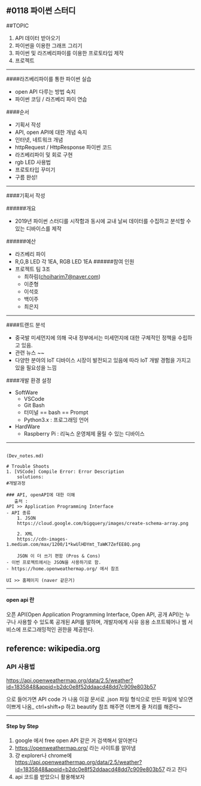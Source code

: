 #0118 파이썬 스터디 
-------------------
##TOPIC
1. API 데이터 받아오기
2. 파이썬을 이용한 그래프 그리기
3. 파이썬 및 라즈베리파이를 이용한 프로토타입 제작
4. 프로젝트 
-----------------
####라즈베리파이를 통한 파이썬 실습
- open API 다루는 방법 숙지
- 파이썬 코딩 / 라즈베리 파이 연습

####순서 
- 기획서 작성 
- API, open API에 대한 개념 숙지
- 인터넷, 네트워크 개념 
- httpRequest / HttpResponse 파이썬 코드
- 라즈베리파이 및 회로 구현
- rgb LED 사용법
- 프로토타입 꾸미기 
- 구름 완성! 
- -----------
  
####기획서 작성

######개요 

- 2019년 파이썬 스터디를 시작함과 동시에 교내 날씨 데이터를 수집하고 분석할 수 있는 디바이스를 제작 

######예산
- 라즈베리 파이 
- R,G,B LED 각 1EA, RGB LED 1EA
######참여 인원
- 프로젝트 팀 3조 
  - 최하림(choiharim7@naver.com)
  - 이준형
  - 이석호
  - 백이주
  - 최은지

-------------

####트랜드 분석

- 중국발 미세먼지에 의해 국내 정부에서는 미세먼지에 대한 구체적인 정책을 수립하고 있음.
- 관련 뉴스 ~~
- 다양한 분야의 IoT 디바이스 시장이 발전되고 있음에 따라 IoT 개발 경험을 가지고 있을 필요성을 느낌

####개발 환경 설정
- SoftWare
  - VSCode
  - Git Bash
  - 터미널 == bash == Prompt
  - Python3.x : 프로그래밍 언어 
- HardWare
  - Raspberry Pi : 리눅스 운영체제 올릴 수 있는 디바이스 

-----
```

(Dev_notes.md)

# Trouble Shoots
1. [VSCode] Compile Error: Error Description
    solutions:
#개발과정

### API, openAPI에 대한 이해
   출처 :
API >> Application Programming Interface
- API 종류
    1. JSON
    https://cloud.google.com/bigquery/images/create-schema-array.png

    2. XML 
    https://cdn-images-1.medium.com/max/1200/1*kwUlHDYmt_TaWK7ZefEE8Q.png

    JSON 이 더 쓰기 편함 (Pros & Cons)
- 이번 프로젝트에서는 JSON을 사용하기로 함.
- https://home.openweathermap.org/ 에서 참조 

UI >> 홈페이지 (naver 같은거)

   ``` 
--------
#### open api 란
오픈 API(Open Application Programming Interface, Open API, 공개 API)는 누구나 사용할 수 있도록 공개된 API를 말하며, 개발자에게 사유 응용 소프트웨어나 웹 서비스에 프로그래밍적인 권한을 제공한다.

reference: wikipedia.org
--------------
### API 사용법

https://api.openweathermap.org/data/2.5/weather?id=1835848&appid=b2dc0e8f52ddaacd48dd7c909e803b57

으로 들어가면 API code 가 나옴
이걸 문서로 .json 파일 형식으로 만든 파일에 넣으면 이쁘게 나옴_ ctrl+shift+p 하고 beautify 참조 해주면 이쁘게 줄 처리를 해준다~

------------------------

#### Step by Step 

1. google 에서 free open API 같은 거 검색해서 알아본다 
2. https://openweathermap.org/ 라는 사이트를 알아냄
3. 걍 explorer나 chrome에 https://api.openweathermap.org/data/2.5/weather?id=1835848&appid=b2dc0e8f52ddaacd48dd7c909e803b57 라고 친다 
4. api 코드를 받았으니 활용해보자 

